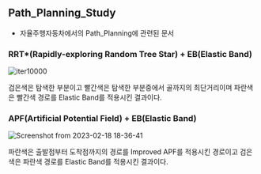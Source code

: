 ## Path_Planning_Study
- 자율주행자동차에서의 Path_Planning에 관련된 문서





### RRT*(Rapidly-exploring Random Tree Star) + EB(Elastic Band)



![iter10000](https://user-images.githubusercontent.com/88701811/220271190-04eb70b8-8d1c-4701-97c1-4fdc23c234dd.png)



검은색은 탐색한 부분이고 빨간색은 탐색한 부분중에서 골까지의 최단거리이며 파란색은 빨간색 경로를 Elastic Band를 적용시킨 결과이다.



### APF(Artificial Potential Field) + EB(Elastic Band)



![Screenshot from 2023-02-18 18-36-41](https://user-images.githubusercontent.com/88701811/220271905-3bb2676f-6823-4f69-99c4-4b13ee86da44.png)



파란색은 출발점부터 도착점까지의 경로를 Improved APF를 적용시킨 경로이고 검은색은 파란색 경로를 Elastic Band를 적용시킨 결과이다.
